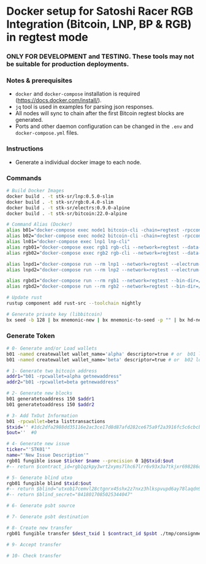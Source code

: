 # Docker setup for Satoshi Racer RGB Integration (Bitcoin, LNP, BP & RGB) in regtest mode

### ONLY FOR DEVELOPMENT and TESTING. These tools may not be suitable for production deployments.

### Notes & prerequisites

- `docker` and `docker-compose` installation is required (https://docs.docker.com/install/).
- `jq` tool is used in examples for parsing json responses.
- All nodes will sync to chain after the first Bitcoin regtest blocks are generated.
- Ports and other daemon configuration can be changed in the `.env` and `docker-compose.yml` files.

### Instructions

- Generate a individual docker image to each node.

### Commands

```bash
# Build Docker Images
docker build . -t stk-sr/lnp:0.5.0-slim
docker build . -t stk-sr/rgb:0.4.0-slim
docker build . -t stk-sr/electrs:0.9.0-alpine
docker build . -t stk-sr/bitcoin:22.0-alpine

# Command Alias (Docker)
alias b01="docker-compose exec node1 bitcoin-cli -chain=regtest -rpcconnect=localhost -rpcport=18889 -rpcuser=bitcoin -rpcpassword=bitcoin"
alias b02="docker-compose exec node2 bitcoin-cli -chain=regtest -rpcconnect=localhost -rpcport=18889 -rpcuser=bitcoin -rpcpassword=bitcoin"
alias ln01="docker-compose exec lnp1 lnp-cli"
alias rgb01="docker-compose exec rgb1 rgb-cli --network=regtest --data-dir=/var/lib/rgb/"
alias rgb02="docker-compose exec rgb2 rgb-cli --network=regtest --data-dir=/var/lib/rgb/"

alias lnpd1="docker-compose run --rm lnp1 --network=regtest --electrum-port=50001 --electrum-server=electrs"
alias lnpd2="docker-compose run --rm lnp2 --network=regtest --electrum-port=50001 --electrum-server=electrs"

alias rgbd1="docker-compose run --rm rgb1 --network=regtest --bin-dir=/usr/local/bin/ --data-dir=/var/lib/rgb/ --electrum=electrs:50001"
alias rgbd2="docker-compose run --rm rgb2 --network=regtest --bin-dir=/usr/local/bin/ --data-dir=/var/lib/rgb/ --electrum=electrs:50001"

# Update rust
rustup component add rust-src --toolchain nightly

# Generate private key (libbitcoin)
bx seed -b 128 | bx mnemonic-new | bx mnemonic-to-seed -p "" | bx hd-new
```

### Generate Token

```bash
# 0- Generate and/or Load wallets
b01 -named createwallet wallet_name='alpha' descriptor=true # or  b01 loadwallet alpha
b01 -named createwallet wallet_name='beta' descriptor=true # or  b02 loadwallet beta

# 1- Generate two bitcoin address
addr1="b01 -rpcwallet=alpha getnewaddress"
addr2="b01 -rpcwallet=beta getnewaddress"

# 2- Generate new blocks
b01 generatetoaddress 150 $addr1
b01 generatetoaddress 150 $addr2

# 3- Add TxOut Information
b01 -rpcwallet=beta listtransactions
$txid='' #1dc2dfa2988dd35116e2ac3ce17d8d87afd282ce675a9f2a3916fc5c6cbcb08c
$out=''  #0

# 4- Generate new issue
ticker="'STK01'"
name="'New Issue Description'"
rgb01 fungible issue $ticker $name --precision 0 1@$txid:$out
#-- return $contract_id=rgb1qzkpy3wrt2xyms7lhc67lrr6v93x3a7tkjxr698286qarx2n3wcslhlevj

# 5- Generate blind utxo
rgb01 fungible blind $txid:$out
#-- return $blind="utxob17cemvl28ctgnrx45shx2z7nxz3hlkspvupd6ay78laqdn9ysc2zsjkm6t8"
#-- return $blind_secret="8418017085025344047"

# 6- Generate psbt source

# 7- Generate psbt destination

# 8- Create new transfer
rgb01 fungible transfer $dest_txid 1 $contract_id $psbt ./tmp/consignment.rgb ./tmp/disclosure.rgb ./tmp/invoice.rgb

# 9- Accept transfer

# 10- Check transfer

```

